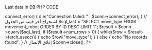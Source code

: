  Last data in DB
PHP CODE
<?php
   $servername = "localhost";
   $username = "root";
   $password = "";
   $dbname = "movementrobot";
   
   // إنشاء اتصال
   $conn = new mysqli($servername, $username, $password, $dbname);
   
   // التحقق من الاتصال
   if ($conn->connect_error) {
     die("Connection failed: " . $conn->connect_error);
   }
   
   // استخراج آخر قيمة من الجدول
   $sql_last = "SELECT move_type FROM movement_robot ORDER BY ID DESC LIMIT 1";
   $result = $conn->query($sql_last);
   
   if ($result->num_rows > 0) {
       while($row = $result->fetch_assoc()) {
           echo $row["move_type"];
       }
   } else {
       echo "No records found";
   }
   
   // إغلاق الاتصال
   $conn->close();
?>
 
